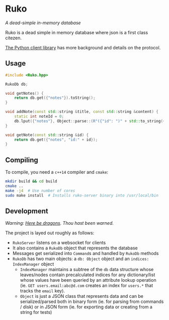 # Ruko

*A dead-simple in-memory database*

Ruko is a dead simple in memory database where json is a first
class citezen.

[The Python client library](https://github.com/rukodb/ruko) has more background and details on the protocol.

## Usage

```cpp
#include <Ruko.hpp>

RukoDb db;

void getNotes() {
    return db.get({"notes"}).toString();
}

void addNote(const std::string &title, const std::string &content) {
    static int noteId = 0;
    db.lput({"notes"}, Object::parse::(R"({"id": ")" + std::to_string(++nodeId) + R"(", "title": ")" + title + R"(", "content": ")", + content + R"("})"));
}

void getNote(const std::string &id) {
    return db.get({"notes", "id:" + id});
}

```

## Compiling

To compile, you need a `c++14` compiler and `cmake`:

```bash
mkdir build && cd build
cmake ..
make -j4  # Use number of cores
sudo make install  # Installs ruko-server binary into /usr/local/bin
```

## Development

*Warning: [Here be dragons](https://github.com/rukodb/ruko-server/blob/master/source/KeyMapper.cpp#L85). Thou hast been warned.*

The project is layed out roughly as follows:

 - `RukoServer` listens on a websocket for clients
 - It also contains a `RukoDb` object that represents the database
 - Messages get serialized into `Command`s and handled by `RukoDb` methods
 - `RukoDb` has two main objects: a `db: Object` object and an `indices: IndexManager` object
   - `IndexManager` maintains a subtree of the `db` data structure whose leaves/nodes contain precalculated indices for any dictionary/list whose values have been queried by an attribute lookup operation (ie. `GET users.email:abc@d.com` creates an index for `users.*` that tracks the `email` key).
   - `Object` is just a JSON class that represents data and can be serialized/parsed both in binary form (ie. for parsing from commands / disk) or in JSON form (ie. for exporting data or creating from a string for tests)
